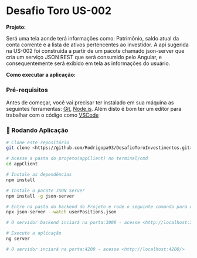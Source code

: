 # Desafio Toro US-002

<b>Projeto:</b>

Será uma tela aonde terá informações como: Patrimônio, saldo atual da conta corrente e a lista de ativos pertencentes ao investidor. 
A api sugerida na US-002 foi construída a partir de um pacote chamado json-server que cria um serviço JSON REST que será consumido pelo Angular, e consequentemente será exibido em tela as informações do usuário.

<b>Como executar a aplicação:</b>

### Pré-requisitos

Antes de começar, você vai precisar ter instalado em sua máquina as seguintes ferramentas:
[Git](https://git-scm.com), [Node.js](https://nodejs.org/en/). 
Além disto é bom ter um editor para trabalhar com o código como [VSCode](https://code.visualstudio.com/)

### 🎲 Rodando Aplicação

```bash
# Clone este repositório
git clone <https://github.com/Rodrigopa93/DesafioToroInvestimentos.git>

# Acesse a pasta do projeto(appClient) no terminal/cmd
cd appClient

# Instale as dependências
npm install

# Instale o pacote JSON Server
npm install -g json-server

# Entre na pasta do backend do Projeto e rode o seguinte comando para que o JSON Server seja inicializado:
npx json-server --watch userPositions.json

# O servidor backend inciará na porta:3000 - acesse <http://localhost:3000>

# Execute a aplicação
ng server

# O servidor inciará na porta:4200 - acesse <http://localhost:4200/>

